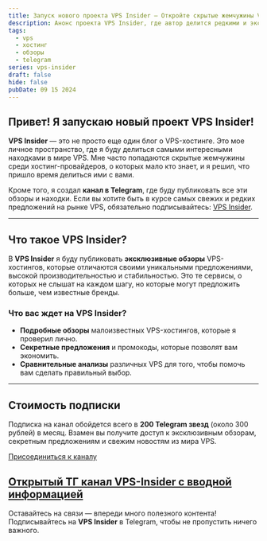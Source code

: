 ```yaml
---
title: Запуск нового проекта VPS Insider — Откройте скрытые жемчужины VPS-хостинга!
description: Анонс проекта VPS Insider, где автор делится редкими и эксклюзивными находками среди VPS-хостингов. Вступайте в Telegram-канал, чтобы получать самые свежие обзоры и секретные предложения.
tags:
  - vps
  - хостинг
  - обзоры
  - telegram
series: vps-insider
draft: false
hide: false
pubDate: 09 15 2024
---
```


## Привет! Я запускаю новый проект **VPS Insider**!

**VPS Insider** — это не просто еще один блог о VPS-хостинге. Это мое личное пространство, где я буду делиться самыми интересными находками в мире VPS. Мне часто попадаются скрытые жемчужины среди хостинг-провайдеров, о которых мало кто знает, и я решил, что пришло время делиться ими с вами.

Кроме того, я создал **канал в Telegram**, где буду публиковать все эти обзоры и находки. Если вы хотите быть в курсе самых свежих и редких предложений на рынке VPS, обязательно подписывайтесь: [VPS Insider](https://t.me/+nkcIwLq8w7xiYzNi).

---

## Что такое **VPS Insider**?

В **VPS Insider** я буду публиковать **эксклюзивные обзоры** VPS-хостингов, которые отличаются своими уникальными предложениями, высокой производительностью и стабильностью. Это те сервисы, о которых не слышат на каждом шагу, но которые могут предложить больше, чем известные бренды.

### Что вас ждет на **VPS Insider**?

- **Подробные обзоры** малоизвестных VPS-хостингов, которые я проверил лично.
- **Секретные предложения** и промокоды, которые позволят вам экономить.
- **Сравнительные анализы** различных VPS для того, чтобы помочь вам сделать правильный выбор.

---

## Стоимость подписки

Подписка на канал обойдется всего в **200 Telegram звезд** (около 300 рублей) в месяц. Взамен вы получите доступ к эксклюзивным обзорам, секретным предложениям и свежим новостям из мира VPS.

[Присоединиться к каналу](https://t.me/+nkcIwLq8w7xiYzNi)

[Открытый ТГ канал VPS-Insider с вводной информацией](https://t.me/vps_insider)
---

Оставайтесь на связи — впереди много полезного контента! Подписывайтесь на **VPS Insider** в Telegram, чтобы не пропустить ничего важного.

